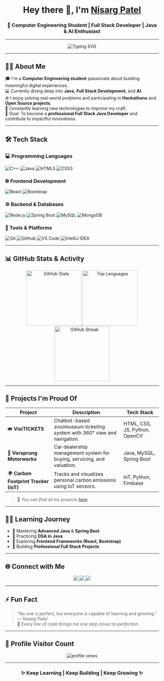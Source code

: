 <!-- 🌟 Advanced GitHub Profile README for Nisarg Patel -->

<h1 align="center">Hey there 👋, I'm <a href="https://www.linkedin.com/in/nisarg-patel-682a182b5" target="_blank">Nisarg Patel</a></h1>
<h3 align="center">🚀 Computer Engineering Student | Full Stack Developer | Java & AI Enthusiast</h3>

---

<p align="center">
  <img src="https://readme-typing-svg.demolab.com?font=Fira+Code&pause=1000&color=00C8FF&center=true&vCenter=true&width=700&lines=Passionate+Computer+Engineering+Student;Full+Stack+Development+%7C+Java+%7C+AI;Lifelong+Learner+%F0%9F%93%9A+and+Tech+Explorer+%F0%9F%9A%80" alt="Typing SVG" />
</p>

---

## 🧑‍💻 **About Me**

🎓 I'm a **Computer Engineering student** passionate about building meaningful digital experiences.  
💻 Currently diving deep into **Java**, **Full Stack Development**, and **AI**.  
⚙️ I enjoy solving real-world problems and participating in **Hackathons** and **Open Source projects**.  
🌱 Constantly learning new technologies to improve my craft.  
🎯 Goal: To become a **professional Full Stack Java Developer** and contribute to impactful innovations.

---

## 🛠️ **Tech Stack**

### 💻 Programming Languages
![C++](https://img.shields.io/badge/C++-00599C?style=for-the-badge&logo=cplusplus&logoColor=white)
![Java](https://img.shields.io/badge/Java-ED8B00?style=for-the-badge&logo=openjdk&logoColor=white)
![HTML5](https://img.shields.io/badge/HTML5-E34F26?style=for-the-badge&logo=html5&logoColor=white)
![CSS3](https://img.shields.io/badge/CSS3-1572B6?style=for-the-badge&logo=css3&logoColor=white)

### 🌐 Frontend Development
![React](https://img.shields.io/badge/React-61DAFB?style=for-the-badge&logo=react&logoColor=black)
![Bootstrap](https://img.shields.io/badge/Bootstrap-563D7C?style=for-the-badge&logo=bootstrap&logoColor=white)

### ⚙️ Backend & Databases
![Node.js](https://img.shields.io/badge/Node.js-339933?style=for-the-badge&logo=nodedotjs&logoColor=white)
![Spring Boot](https://img.shields.io/badge/Spring%20Boot-6DB33F?style=for-the-badge&logo=springboot&logoColor=white)
![MySQL](https://img.shields.io/badge/MySQL-00758F?style=for-the-badge&logo=mysql&logoColor=white)
![MongoDB](https://img.shields.io/badge/MongoDB-4EA94B?style=for-the-badge&logo=mongodb&logoColor=white)

### 🧰 Tools & Platforms
![Git](https://img.shields.io/badge/Git-F05032?style=for-the-badge&logo=git&logoColor=white)
![GitHub](https://img.shields.io/badge/GitHub-181717?style=for-the-badge&logo=github&logoColor=white)
![VS Code](https://img.shields.io/badge/VS%20Code-007ACC?style=for-the-badge&logo=visualstudiocode&logoColor=white)
![IntelliJ IDEA](https://img.shields.io/badge/IntelliJ%20IDEA-000000?style=for-the-badge&logo=intellijidea&logoColor=white)

---

## 📊 **GitHub Stats & Activity**

<div align="center">

<a href="https://github.com/NISARG2206">
  <img height="180em" src="https://github-readme-stats.vercel.app/api?username=NISARG2206&show_icons=true&theme=tokyonight&count_private=true&hide_border=true" alt="GitHub Stats" />
</a>

<a href="https://github.com/NISARG2206">
  <img height="180em" src="https://github-readme-stats.vercel.app/api/top-langs/?username=NISARG2206&layout=compact&theme=tokyonight&hide_border=true" alt="Top Languages" />
</a>

<br/>

<a href="https://git.io/streak-stats">
  <img height="180em" src="https://github-readme-streak-stats.herokuapp.com/?user=NISARG2206&theme=tokyonight&hide_border=true" alt="GitHub Streak" />
</a>

</div>

---

## 🧩 **Projects I'm Proud Of**
| Project | Description | Tech Stack |
|----------|--------------|-------------|
| 🎟️ **VisiTICKETS** | Chatbot-based zoo/museum ticketing system with 360° view and navigation. | HTML, CSS, JS, Python, OpenCV |
| 🚗 **Vorsprung Motorworks** | Car dealership management system for buying, servicing, and valuation. | Java, MySQL, Spring Boot |
| 🌍 **Carbon Footprint Tracker (IoT)** | Tracks and visualizes personal carbon emissions using IoT sensors. | IoT, Python, Firebase |

> 🧠 *You can find all my projects [here](https://github.com/NISARG2206?tab=repositories)*

---

## 🧑‍🏫 **Learning Journey**
- 🔸 Mastering **Advanced Java** & **Spring Boot**
- 🔸 Practicing **DSA in Java**
- 🔸 Exploring **Frontend Frameworks (React, Bootstrap)**
- 🔸 Building **Professional Full Stack Projects**

---

## 🌐 **Connect with Me**

<p align="center">
  <a href="https://www.linkedin.com/in/nisarg-patel-682a182b5">
    <img src="https://img.shields.io/badge/-Nisarg%20Patel-blue?style=for-the-badge&logo=Linkedin&logoColor=white" />
  </a>
  <a href="https://github.com/NISARG2206">
    <img src="https://img.shields.io/badge/-NISARG2206-black?style=for-the-badge&logo=github&logoColor=white" />
  </a>
  <a href="mailto:nisargpatelofficial2206@gmail.com">
    <img src="https://img.shields.io/badge/-Email%20Me-red?style=for-the-badge&logo=gmail&logoColor=white" />
  </a>
</p>

---

## ⚡ **Fun Fact**
> “No one is perfect, but everyone is capable of learning and growing.” — *Nisarg Patel*  
🌟 *Every line of code brings me one step closer to perfection.*

---

## 🧠 **Profile Visitor Count**
<p align="center">
  <img src="https://komarev.com/ghpvc/?username=NISARG2206&label=Profile%20Views&color=brightgreen&style=for-the-badge" alt="profile views" />
</p>

---

<h3 align="center">✨ Keep Learning | Keep Building | Keep Growing ✨</h3>
